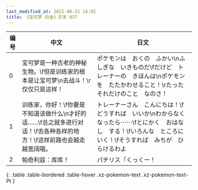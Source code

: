 ```yaml
---
last_modified_at: 2021-08-21 16:02
title: 《宝可梦 白金》文本 037
---
```

| 编号 | 中文 | 日文 |
| ---- | ---- | ---- |
| 0 | 宝可梦是一种古老的神秘生物。\f但是训练家的根本是让宝可梦\n去战斗！\r仅仅只是这样！ | ポケモンは　おくの　ふかい\nふしぎな　いきものだ\fだけど　トレーナーの　きほんは\nポケモンを　たたかわせること！\rたった　それだけのこと　なのさ！ |
| 1 | 训练家，你好！\f你要是不知道该做什么\n才好的话……\f总之就多进行对话！\f去各种各样的地方！\f这样前路也会越走越宽阔哦。 | トレーナーさん　こんにちは！\fどうすれば　いいか\nわからなくなったら⋯⋯\fとにかく　おはなし　する！\fいろんな　ところに　いく！\fそうすれば　みちが　ひらけるわよ |
| 2 | 帕奇利兹：库库！ | パチリス『くっくー！ |
{: .table .table-bordered .table-hover .xz-pokemon-text .xz-pokemon-text-Pt }
